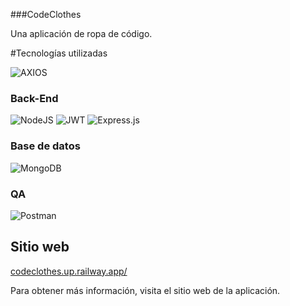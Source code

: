 ###CodeClothes

Una aplicación de ropa de código.

#Tecnologías utilizadas

![AXIOS](https://img.shields.io/badge/AXIOS-%235A29E4?style=for-the-badge&logo=axios)

<h3>Back-End</h3>

![NodeJS](https://img.shields.io/badge/node.js-6DA55F?style=for-the-badge&logo=node.js&logoColor=white) ![JWT](https://img.shields.io/badge/JWT-black?style=for-the-badge&logo=JSON%20web%20tokens) ![Express.js](https://img.shields.io/badge/express.js-%23404d59.svg?style=for-the-badge&logo=express&logoColor=%2361DAFB)

<h3>Base de datos</h3>

![MongoDB](https://img.shields.io/badge/MongoDB-%234ea94b.svg?style=for-the-badge&logo=mongodb&logoColor=white)

<h3>QA</h3>

 ![Postman](https://img.shields.io/badge/Postman-FF6C37?style=for-the-badge&logo=postman&logoColor=white)


## Sitio web

[codeclothes.up.railway.app/](https://codeclothes.up.railway.app/)

Para obtener más información, visita el sitio web de la aplicación.
